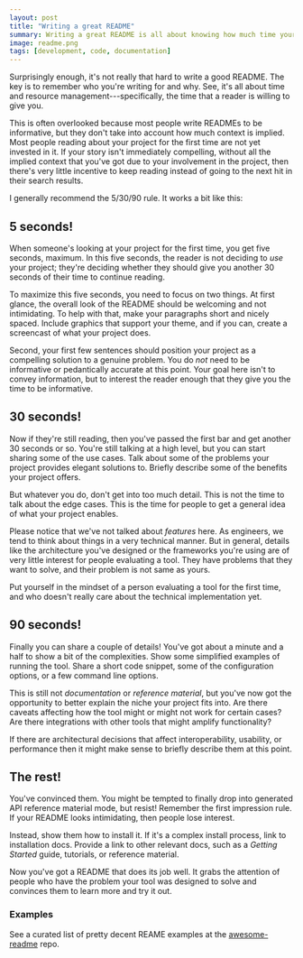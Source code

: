 ```yaml
---
layout: post
title: "Writing a great README"
summary: Writing a great README is all about knowing how much time your reader has to give you and what they're willing to spend it on.
image: readme.png
tags: [development, code, documentation]
---
```


Surprisingly enough, it's not really that hard to write a good README. The key is
to remember who you're writing for and why. See, it's all about time and resource
management---specifically, the time that a reader is willing to give you.

This is often overlooked because most people write READMEs to be informative, but they
don't take into account how much context is implied. Most people reading
about your project for the first time are not yet invested in it. If your story
isn't immediately compelling, without all the implied context that you've got
due to your involvement in the project, then there's very little incentive to
keep reading instead of going to the next hit in their search results.

I generally recommend the 5/30/90 rule. It works a bit like this:

## 5 seconds!

When someone's looking at your project for the first time, you get five seconds,
maximum. In this five seconds, the reader is not deciding to *use* your project;
they're deciding whether they should give you another 30 seconds of their time
to continue reading.

To maximize this five seconds, you need to focus on two things. At first glance,
the overall look of the README should be welcoming and not intimidating. To help
with that, make your paragraphs short and nicely spaced. Include graphics that
support your theme, and if you can, create a screencast of what your project does.

Second, your first few sentences should position your project as a compelling
solution to a genuine problem. You do *not* need to be informative or pedantically
accurate at this point. Your goal here isn't to convey information, but to interest
the reader enough that they give you the time to be informative.

## 30 seconds!

Now if they're still reading, then you've passed the first bar and get another
30 seconds or so. You're still talking at a high level, but you can start
sharing some of the use cases. Talk about some of the problems your project provides
elegant solutions to. Briefly describe some of the benefits your project offers.

But whatever you do, don't get into too much detail. This is not the time to talk
about the edge cases. This is the time for people to get a general idea of what
your project enables.

Please notice that we've not talked about *features* here. As engineers, we tend
to think about things in a very technical manner. But in general, details like
the architecture you've designed or the frameworks you're using are of very
little interest for people evaluating a tool. They have problems that they want
to solve, and their problem is not same as yours.

Put yourself in the mindset of a person evaluating a tool for the first time, and
who doesn't really care about the technical implementation yet.

## 90 seconds!

Finally you can share a couple of details! You've got about a minute and a
half to show a bit of the complexities. Show some simplified examples of
running the tool. Share a short code snippet, some of the configuration options,
or a few command line options.

This is still not *documentation* or *reference material*, but you've now got the
opportunity to better explain the niche your project fits into. Are there
caveats affecting how the tool might or might not work for certain cases? Are
there integrations with other tools that might amplify functionality?

If there are architectural decisions that affect interoperability, usability,
or performance then it might make sense to briefly describe them at this point.

## The rest!

You've convinced them. You might be tempted to finally drop into generated
API reference material mode, but resist! Remember the first impression rule. If
your README looks intimidating, then people lose interest.

Instead, show them how to install it. If it's a complex install process, link to
installation docs. Provide a link to other relevant docs, such as a *Getting
Started* guide, tutorials, or reference material.

Now you've got a README that does its job well. It grabs the attention of people
who have the problem your tool was designed to solve and convinces them to learn more
and try it out.

### Examples

See a curated list of pretty decent REAME examples at the
[awesome-readme](https://github.com/matiassingers/awesome-readme) repo.
